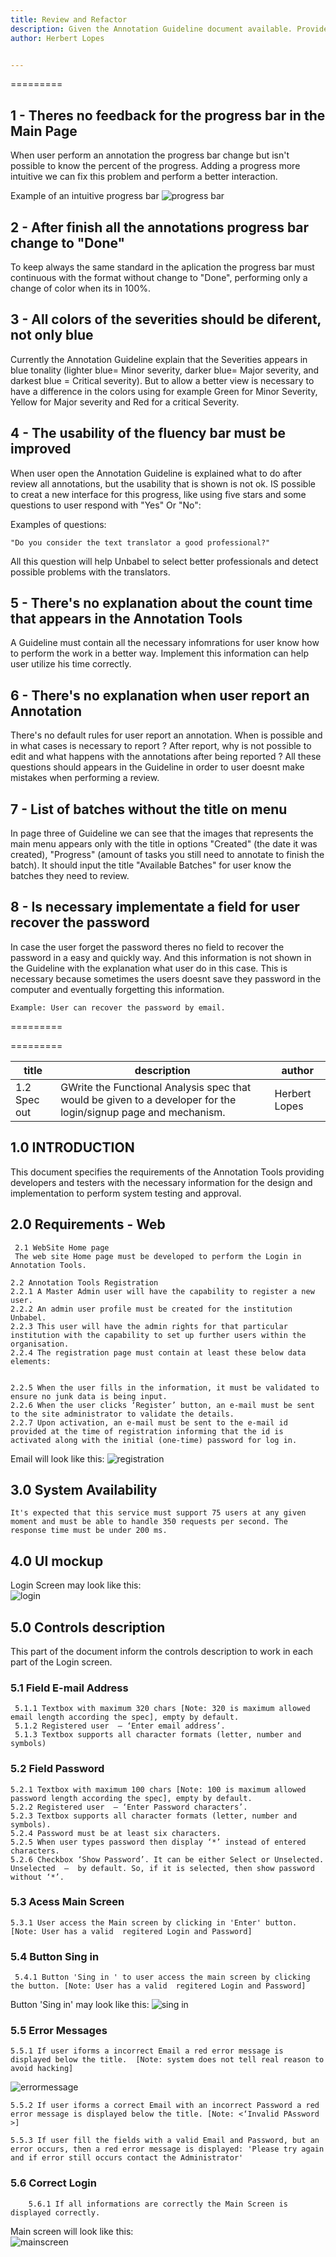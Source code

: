 ```yaml
---
title: Review and Refactor
description: Given the Annotation Guideline document available. Provide 5 specific examples of things you would change, why and how.
author: Herbert Lopes


---
```

=========

## 1 - Theres no feedback for the progress bar in the Main Page

When user perform an annotation the progress bar change but isn't possible to know the percent of the progress. Adding a
progress more intuitive we can fix this problem and perform a better interaction.


Example of an intuitive progress bar
![progress bar](https://user-images.githubusercontent.com/5126039/39676719-9f44b162-5145-11e8-97e9-ba48851ee651.jpg)


## 2 - After finish all the annotations progress bar change to "Done"

To keep always the same standard in the aplication the progress bar must continuous with the format without change to "Done", performing only a change of color when its in 100%.


## 3 - All colors of the severities should be diferent, not only blue 

Currently the Annotation Guideline explain that the Severities appears in blue tonality (lighter blue= Minor severity, darker blue= Major
severity, and darkest blue = Critical severity). But to allow a better view is necessary to have a difference in the colors using for example Green for Minor Severity, Yellow for Major severity and Red for a critical Severity. 


## 4 - The usability of the fluency bar must be improved

When user open the Annotation Guideline is explained what to do after review all annotations, but the usability that is shown is not ok. IS possible to creat a new interface for this progress, like using five stars and some questions to user respond with "Yes" Or "No": 

Examples of questions: 
```
"Do you consider the text translator a good professional?"
```

All this question will help Unbabel to select better professionals and detect possible problems with the translators.

## 5 - There's no explanation about the count time that appears in the Annotation Tools

A Guideline must contain all the necessary infomrations for user know how to perform the work in a better way. Implement this information can help user utilize his time correctly.

## 6 - There's no explanation when user report an Annotation

There's no default rules for user report an annotation. When is possible and in what cases is necessary to report ? 
After report, why is not possible to edit and what happens with the annotations after being reported ?
All these questions should appears in the Guideline in order to user doesnt make mistakes when performing a review. 

## 7 - List of batches without the title on menu

In page three of Guideline we can see that the images that represents the main menu appears only with the title in options "Created" (the date it was created), "Progress" (amount of tasks you still need to annotate to finish the batch). 
It should input the title "Available Batches" for user know the batches they need to review.

 ## 8 - Is necessary implementate a field for user recover the password
 
 In case the user forget the password theres no field to recover the password in a easy and quickly way. And this information is not shown in the Guideline with the explanation what user do in this case. This is necessary because sometimes the users doesnt save they password in the computer and eventually forgetting this information.
 
 ```
 Example: User can recover the password by email.
 
 ```
=========


=========



|title|description|author|
|---|---|---|
|1.2 Spec out|GWrite the Functional Analysis spec that would be given to a developer for the login/signup page and mechanism.|Herbert Lopes|



## 1.0 INTRODUCTION
This document specifies the requirements of the Annotation Tools providing developers and testers with the necessary information for the design and implementation to perform system testing and approval.


## 2.0 Requirements - Web
  
     2.1 WebSite Home page
     The web site Home page must be developed to perform the Login in Annotation Tools.
   
    2.2 Annotation Tools Registration
    2.2.1 A Master Admin user will have the capability to register a new user.
    2.2.2 An admin user profile must be created for the institution Unbabel. 
    2.2.3 This user will have the admin rights for that particular institution with the capability to set up further users within the organisation. 
    2.2.4 The registration page must contain at least these below data elements: 		

   
    2.2.5 When the user fills in the information, it must be validated to ensure no junk data is being input. 
    2.2.6 When the user clicks ‘Register’ button, an e-mail must be sent to the site administrator to validate the details. 
    2.2.7 Upon activation, an e-mail must be sent to the e-mail id provided at the time of registration informing that the id is activated along with the initial (one-time) password for log in.

Email will look like this:
![registration](https://user-images.githubusercontent.com/5126039/39733944-6c185814-524b-11e8-9792-72945149e84c.png)


## 3.0 System Availability

    It's expected that this service must support 75 users at any given moment and must be able to handle 350 requests per second. The response time must be under 200 ms.
    
    
## 4.0 UI mockup


Login Screen may look like this:  
![login](https://user-images.githubusercontent.com/5126039/39731311-59b92bde-523d-11e8-914b-9185329b608b.png)


## 5.0 Controls description


This part of the document inform the controls description to work in each part of the Login screen.
    
###  5.1 Field E-mail Address
     5.1.1 Textbox with maximum 320 chars [Note: 320 is maximum allowed email length according the spec], empty by default.
     5.1.2 Registered user  – ‘Enter email address’.
     5.1.3 Textbox supports all character formats (letter, number and symbols)
    
###  5.2 Field Password 
    5.2.1 Textbox with maximum 100 chars [Note: 100 is maximum allowed password length according the spec], empty by default.
    5.2.2 Registered user  – ‘Enter Password characters’.
    5.2.3 Textbox supports all character formats (letter, number and symbols).
    5.2.4 Password must be at least six characters.
    5.2.5 When user types password then display ‘*’ instead of entered characters.
    5.2.6 Checkbox ‘Show Password’. It can be either Select or Unselected. Unselected  –  by default. So, if it is selected, then show password without ‘*’.
      
### 5.3 Acess Main Screen
    5.3.1 User access the Main screen by clicking in 'Enter' button. [Note: User has a valid  regitered Login and Password]
       
### 5.4 Button Sing  in
     5.4.1 Button 'Sing in ' to user access the main screen by clicking the button. [Note: User has a valid  regitered Login and Password]
   Button 'Sing in' may look like this:
   ![sing in](https://user-images.githubusercontent.com/5126039/39734034-d93aecae-524b-11e8-9a0c-19fec934f3d5.png)

###  5.5 Error Messages
    5.5.1 If user iforms a incorrect Email a red error message is displayed below the title.  [Note: system does not tell real reason to avoid hacking]
       
   ![errormessage](https://user-images.githubusercontent.com/5126039/39732956-a389303e-5246-11e8-8c26-050c4a6e6f04.png)
     
    5.5.2 If user iforms a correct Email with an incorrect Password a red error message is displayed below the title. [Note: <‘Invalid PAssword >]
    
    5.5.3 If user fill the fields with a valid Email and Password, but an error occurs, then a red error message is displayed: 'Please try again and if error still occurs contact the Administrator'
    
 ###  5.6 Correct Login
 
        5.6.1 If all informations are correctly the Main Screen is displayed correctly.
   Main screen will look like this:    
   ![mainscreen](https://user-images.githubusercontent.com/5126039/39733984-9ded35d0-524b-11e8-8d8d-6e5167840d74.png)

        
        
    
    
  
       
       
       

       
       


